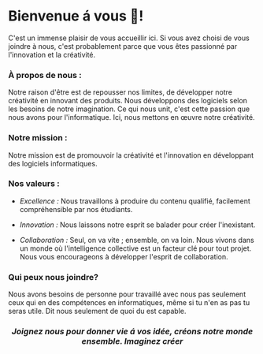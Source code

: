 <h1>Bienvenue á vous 🙂!</h1>
<p>
   C'est un immense plaisir de vous accueillir ici. Si vous avez choisi de vous joindre à nous, c'est probablement parce que vous êtes passionné par l'innovation et la créativité.
</p>
<h3>À propos de nous :</h3>
<p>
  Notre raison d'être est de repousser nos limites, de développer notre créativité en innovant des produits. Nous développons des logiciels selon les besoins de notre imagination. Ce qui nous unit, c'est cette passion que nous avons pour l'informatique. Ici, nous mettons en œuvre notre créativité.
</p>
<h3>
   Notre mission :
</h3>
<p>
  Notre mission est de promouvoir la créativité et l'innovation en développant des logiciels informatiques.
</p>

<h3>
   Nos valeurs :
</h3>
<p>
   <div>
      <ul>
         <li>
            <p><em> Excellence :</em> Nous travaillons à produire du contenu qualifié, facilement compréhensible par nos étudiants.</p>
         </li>
         <li>
            <p> <em> Innovation : </em> Nous laissons notre esprit se balader pour créer l'inexistant.</p>
         </li>
         <li>
            <p> <em> Collaboration :</em>
               Seul, on va vite ; ensemble, on va loin. Nous vivons dans un monde où l'intelligence collective est un facteur clé pour tout projet. Nous vous encourageons à développer l'esprit de collaboration.
            </p>
         </li>
      </ul>
   </div>
</p>
<h3> Qui peux nous joindre?</h3>
<p>
   Nous avons besoins de personne pour travaillé avec nous pas seulement ceux qui en des compétences en informatiques, même si tu n'en as pas tu seras utile.
  Dit nous seulement de quoi du est capable.
</p>

<h3 align="center" color="blue"><i> Joignez nous pour donner vie á vos idée, créons notre monde ensemble. Imaginez créer</i>
</h3>
